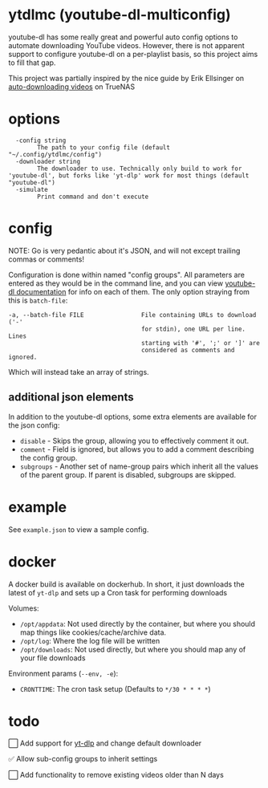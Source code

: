 # ytdlmc (youtube-dl-multiconfig)
youtube-dl has some really great and powerful auto config options to automate downloading YouTube videos.
However, there is not apparent support to configure youtube-dl on a per-playlist basis, so this project aims
to fill that gap.

This project was partially inspired by the nice guide by Erik Ellsinger on [auto-downloading videos](https://erik.ellsinger.me/automatically-download-youtube-videos-to-plex-on-truenas-using-youtube-dl/) on TrueNAS

# options
```
  -config string
        The path to your config file (default "~/.config/ytdlmc/config")
  -downloader string
        The downloader to use. Technically only build to work for 'youtube-dl', but forks like 'yt-dlp' work for most things (default "youtube-dl")
  -simulate
        Print command and don't execute
```

# config
NOTE: Go is very pedantic about it's JSON, and will not except trailing commas or comments!

Configuration is done within named "config groups". All parameters are entered as they would be in the command
line, and you can view [youtube-dl documentation](https://github.com/ytdl-org/youtube-dl#options) for info 
on each of them. The only option straying from this is `batch-file`: 
```
-a, --batch-file FILE                File containing URLs to download ('-'
                                     for stdin), one URL per line. Lines
                                     starting with '#', ';' or ']' are
                                     considered as comments and ignored.
```
Which will instead take an array of strings.

## additional json elements
In addition to the youtube-dl options, some extra elements are available for the json config:
 - `disable` - Skips the group, allowing you to effectively comment it out.
 - `comment` - Field is ignored, but allows you to add a comment describing the config group.
 - `subgroups` - Another set of name-group pairs which inherit all the values of the parent group. If parent is disabled, subgroups are skipped.

# example
See `example.json` to view a sample config.

# docker
A docker build is available on dockerhub. In short, it just downloads the latest of `yt-dlp` and sets up a Cron task for performing downloads

Volumes:
 - `/opt/appdata`: Not used directly by the container, but where you should map things like cookies/cache/archive data.
 - `/opt/log`: Where the log file will be written
 - `/opt/downloads`: Not used directly, but where you should map any of your file downloads

Environment params (`--env, -e`):
 - `CRONTTIME`: The cron task setup (Defaults to `*/30 * * * *`)

# todo

⬜️ Add support for [yt-dlp](https://github.com/yt-dlp/yt-dlp) and change default downloader

✅ Allow sub-config groups to inherit settings

⬜️ Add functionality to remove existing videos older than N days